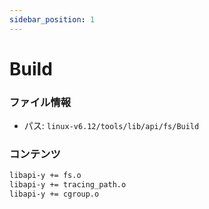 ```yaml
---
sidebar_position: 1
---
```

# Build

### ファイル情報

- パス: `linux-v6.12/tools/lib/api/fs/Build`

### コンテンツ

```txt
libapi-y += fs.o
libapi-y += tracing_path.o
libapi-y += cgroup.o

```

